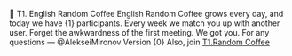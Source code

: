 🔵 T1\. English Random Coffee
English Random Coffee grows every day, and today we have {1} participants\.
Every week we match you up with another user\. Forget the awkwardness of the first meeting\. We got you\.
For any questions — @AlekseiMironov
Version {0}
Also, join [T1\.Random Coffee](https://t.me/T1RandomCoffeeBot)


